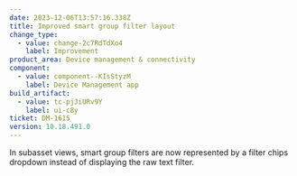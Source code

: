 ```yaml
---
date: 2023-12-06T13:57:16.338Z
title: Improved smart group filter layout
change_type:
  - value: change-2c7RdTdXo4
    label: Improvement
product_area: Device management & connectivity
component:
  - value: component--KIsStyzM
    label: Device Management app
build_artifact:
  - value: tc-pjJiURv9Y
    label: ui-c8y
ticket: DM-1615
version: 10.18.491.0
---
```

In subasset views, smart group filters are now represented by a filter chips dropdown instead of displaying the raw text filter.
